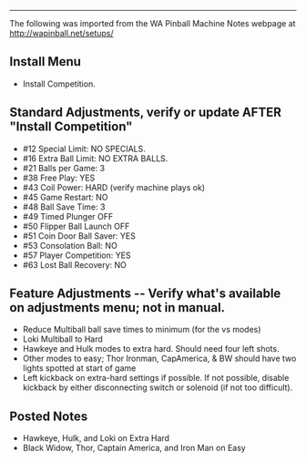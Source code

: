***
The following was imported from the WA Pinball Machine Notes webpage at http://wapinball.net/setups/
## Install Menu
-   Install Competition.
## Standard Adjustments, verify or update AFTER "Install Competition"
-   #12 Special Limit: NO SPECIALS.
-   #16 Extra Ball Limit: NO EXTRA BALLS.
-   #21 Balls per Game: 3
-   #38 Free Play: YES
-   #43 Coil Power: HARD (verify machine plays ok)
-   #45 Game Restart: NO
-   #48 Ball Save Time: 3
-   #49 Timed Plunger OFF
-   #50 Flipper Ball Launch OFF
-   #51 Coin Door Ball Saver: YES
-   #53 Consolation Ball: NO
-   #57 Player Competition: YES
-   #63 Lost Ball Recovery: NO
## Feature Adjustments -- Verify what's available on adjustments menu; not in manual.
-   Reduce Multiball ball save times to minimum (for the vs modes)
-   Loki Multiball to Hard
-   Hawkeye and Hulk modes to extra hard. Should need four left shots.
-   Other modes to easy; Thor Ironman, CapAmerica, & BW should have two lights spotted at start of game
-   Left kickback on extra-hard settings if possible. If not possible, disable kickback by either disconnecting switch or solenoid (if not too difficult).
## Posted Notes
-   Hawkeye, Hulk, and Loki on Extra Hard
-   Black Widow, Thor, Captain America, and Iron Man on Easy
